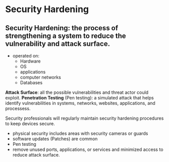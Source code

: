 # Security Hardening

## Security Hardening: the process of strengthening a system to reduce the vulnerability and attack surface.
- operated on:
  - Hardware
  - OS
  - applications
  - computer networks
  - Databases 

**Attack Surface**: all the possible vulnerabilities and threat actor could exploit.
**Penetration Testing** (Pen testing): a simulated attack that helps identify vulnerabilities in systems, networks, websites, applications, and processess.

Security professionals will regularly maintain security hardening procedures to keep devices secure.
- physical security includes areas with security cameras or guards
- software updates (Patches) are common
- Pen testing
- remove unused ports, applications, or services and minimized access to reduce attack surface.


